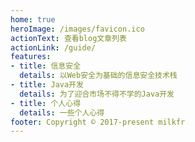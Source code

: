 ```yaml
---
home: true
heroImage: /images/favicon.ico
actionText: 查看blog文章列表
actionLink: /guide/
features:
- title: 信息安全
  details: 以Web安全为基础的信息安全技术栈
- title: Java开发
  details: 为了迎合市场不得不学的Java开发
- title: 个人心得
  details: 一些个人心得
footer: Copyright © 2017-present milkfr
---
```

